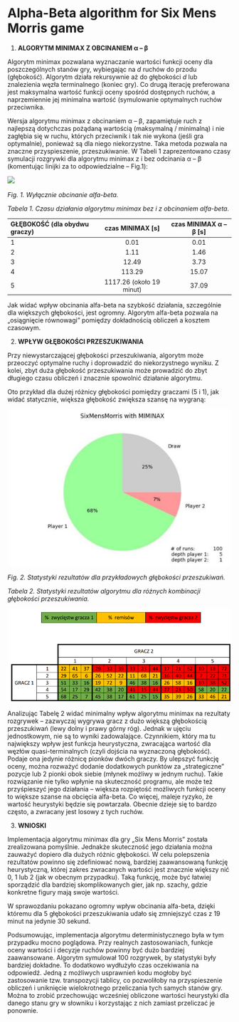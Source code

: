 ﻿# **Alpha-Beta algorithm for Six Mens Morris game**

1. **ALGORYTM MINIMAX Z OBCINANIEM α – β** 

Algorytm minimax pozwalana wyznaczanie wartości funkcji oceny dla poszczególnych stanów gry, wybiegając na *d* ruchów do przodu (głębokość). Algorytm działa rekursywnie aż do głębokości *d* lub znalezienia węzła terminalnego (koniec gry). Co drugą iterację preferowana jest maksymalna wartość funkcji oceny spośród dostępnych ruchów, a naprzemiennie jej minimalna wartość (symulowanie optymalnych ruchów przeciwnika. 

Wersja algorytmu minimax z obcinaniem α – β, zapamiętuje ruch z najlepszą dotychczas pożądaną wartością (maksymalną / minimalną) i nie zagłębia się w ruchu, których przeciwnik i tak nie wykona (jeśli  gra  optymalnie),  ponieważ  są  dla  niego  niekorzystne.  Taka  metoda  pozwala  na  znaczne przyspieszenie, przeszukiwanie. W Tabeli 1 zaprezentowano czasy symulacji rozgrywki dla algorytmu minimax z i bez odcinania α – β (komentując linijki za to odpowiedzialne – Fig.1): 

![](img/fig_1.png)

*Fig.  1. Wyłącznie obcinanie alfa-beta.* 

*Tabela 1. Czasu działania algorytmu minimax bez i z obcinaniem alfa-beta.* 



|GŁĘBOKOŚĆ (dla obydwu graczy) |czas MINIMAX  [s] |czas MINIMAX α – β  [s] |
| :- | :-: | :-: |
|1 |0\.01 |0\.01 |
|2 |1\.11 |1\.46 |
|3 |12\.49 |3\.73 |
|4 |113\.29 |15\.07 |
|5 |1117\.26 (około 19 minut) |37\.09 |

Jak widać wpływ obcinania alfa-beta na szybkość działania, szczególnie dla większych głębokości, jest ogromny. Algorytm alfa-beta pozwala na „osiągnięcie równowagi” pomiędzy dokładnością obliczeń  a kosztem czasowym. 

2. **WPŁYW GŁĘBOKOŚCI PRZESZUKIWANIA** 

Przy  niewystarczającej  głębokości  przeszukiwania,  algorytm  może  przeoczyć  optymalne  ruchy  i doprowadzić do niekorzystnego wyniku. Z kolei, zbyt duża głębokość przeszukiwania może prowadzić do zbyt długiego czasu obliczeń i znacznie spowolnić działanie algorytmu. 

Oto przykład dla dużej różnicy głębokości pomiędzy graczami (5 i 1), jak widać statycznie, większa głębokość zwiększa szansę na wygraną: 

![](img/fig_2.jpeg)

*Fig.  2. Statystyki rezultatów dla przykładowych głębokości przeszukiwań.* 




*Tabela 2. Statystyki rezultatów algorytmu dla różnych kombinacji głębokości przeszukiwania.* 

![](img/fig_3.png)



Analizując Tabelę 2 widać minimalny wpływ algorytmu minimax na rezultaty rozgrywek – zazwyczaj wygrywa  gracz  z  dużo  większą  głębokością  przeszukiwań  (lewy  dolny  i  prawy  górny  róg).  Jednak  w ujęciu jednostkowym, nie są to wyniki zadowalające. Czynnikiem, który ma tu największy wpływ jest funkcja heurystyczna, zwracająca wartość dla węzłów quasi-terminalnych (czyli dojścia na wyznaczoną głębokość). Podaje ona jedynie różnicę pionków dwóch graczy. By ulepszyć funkcję oceny, można rozważyć dodanie dodatkowych punktów za „strategiczne” pozycje lub 2 pionki obok siebie (młynek możliwy w jednym ruchu). Takie rozwiązanie nie tylko wpłynie na skuteczność programu, ale może też przyśpieszyć jego działania – większa rozpiętość możliwych funkcji oceny to większe szanse na obcięcia alfa-beta. Co więcej, maleje ryzyko, że wartość heurystyki będzie się powtarzała. Obecnie dzieje się to bardzo często, a zwracany jest losowy z tych ruchów. 

3. **WNIOSKI** 

Implementacja  algorytmu  minimax  dla  gry  „Six  Mens  Morris”  została  zrealizowana  pomyślnie. Jednakże skuteczność jego działania można zauważyć dopiero dla dużych różnic głębokości.  W celu polepszenia rezultatów powinno się zdefiniować nową, bardziej zaawansowaną funkcję heurystyczną, której zakres zwracanych wartości jest znacznie większy nić 0, 1 lub 2 (jak w obecnym przypadku). Taką funkcję, może być łatwiej sporządzić dla bardziej skomplikowanych gier, jak np. szachy, gdzie konkretne figury mają swoje wartości. 

W  sprawozdaniu  pokazano  ogromny  wpływ  obcinania  alfa-beta,  dzięki  któremu  dla  5  głębokości przeszukiwania udało się zmniejszyć czas z 19 minut na jedynie 30 sekund. 

Podsumowując,  implementacja  algorytmu  deterministycznego  była  w  tym  przypadku  mocno poglądowa. Przy realnych zastosowaniach, funkcje oceny wartości i decyzje ruchów powinny być dużo bardziej zaawansowane. Algorytm symulował 100 rozgrywek, by statystyki były bardziej dokładne. To dodatkowo wydłużyło czas oczekiwania na odpowiedź. Jedną z możliwych usprawnień kodu mogłoby być zastosowanie tzw. transpozycji tablicy, co pozwoliłoby na przyspieszenie obliczeń i uniknięcie wielokrotnego  przeliczania  tych  samych  stanów  gry.  Można  to  zrobić  przechowując  wcześniej obliczone wartości heurystyki dla danego stanu gry w słowniku i korzystając z nich zamiast przeliczać je ponownie. 
